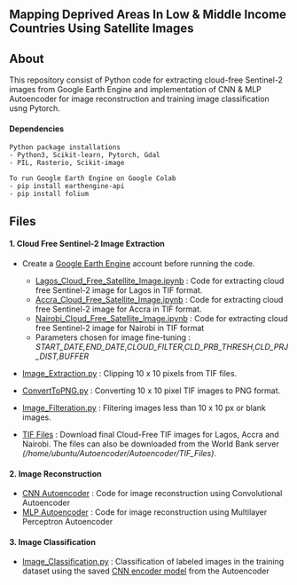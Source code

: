 ## Mapping Deprived Areas In Low & Middle Income Countries Using Satellite Images

## About
This repository consist of Python code for extracting cloud-free Sentinel-2 images from Google Earth Engine and implementation of CNN & MLP Autoencoder for image reconstruction and training image classification usng Pytorch.

#### Dependencies
```
Python package installations
- Python3, Scikit-learn, Pytorch, Gdal
- PIL, Rasterio, Scikit-image
```
```
To run Google Earth Engine on Google Colab
- pip install earthengine-api
- pip install folium
```

## Files 

#### **1. Cloud Free Sentinel-2 Image Extraction**
- Create a [Google Earth Engine](https://earthengine.google.com) account before running the code.

  - [Lagos_Cloud_Free_Satellite_Image.ipynb](https://github.com/arathinair11/Satellite-Imagery/blob/main/Lagos/Lagos_Cloud_Free_Satellite_Image.ipynb) :  Code for extracting cloud free Sentinel-2 image for Lagos in TIF format.
  - [Accra_Cloud_Free_Satellite_Image.ipynb](https://github.com/arathinair11/Satellite-Imagery/blob/main/Accra/Accra_Cloud_Free_Satellite_Image.ipynb) : Code for extracting cloud free Sentinel-2 image for Accra in TIF format.
  - [Nairobi_Cloud_Free_Satellite_Image.ipynb](https://github.com/arathinair11/Satellite-Imagery/blob/main/Nairobi/Nairobi_Cloud_Free_Satellite_Image.ipynb) : Code for extracting cloud free Sentinel-2 image for Nairobi in TIF format
   - Parameters chosen for image fine-tuning : *START_DATE,END_DATE,CLOUD_FILTER,CLD_PRB_THRESH,CLD_PRJ_DIST,BUFFER*
- [Image_Extraction.py](https://github.com/arathinair11/Satellite-Imagery/blob/main/Image%20Extraction%20%26%20Processing/Image_Extraction.py) : Clipping 10 x 10 pixels from TIF files.
- [ConvertToPNG.py](https://github.com/arathinair11/Satellite-Imagery/blob/main/Image%20Extraction%20%26%20Processing/ConvertToPNG.py) : Converting 10 x 10 pixel TIF images to PNG format.
- [Image_Filteration.py](https://github.com/arathinair11/Satellite-Imagery/blob/main/Image%20Extraction%20%26%20Processing/Image_Filteration.py) : Flitering images less than 10 x 10 px or blank images.
- [TIF Files](https://drive.google.com/drive/folders/1y-t8iV_hT73FOQrflBfAui3L1wc6osST?usp=sharing) : Download final Cloud-Free TIF images for Lagos, Accra and Nairobi. The files can also be downloaded from the World Bank server *(/home/ubuntu/Autoencoder/Autoencoder/TIF_Files)*.

#### **2. Image Reconstruction**
- [CNN Autoencoder](https://github.com/arathinair11/Satellite-Imagery/blob/main/Autoencoder/CNN_Autoencoder.py) : Code for image reconstruction using Convolutional Autoencoder
- [MLP Autoencoder](https://github.com/arathinair11/Satellite-Imagery/blob/main/Autoencoder/MLP_Autoencoder.py) : Code for image reconstruction using  Multilayer Perceptron Autoencoder

#### **3. Image Classification** 
- [Image_Classification.py](https://github.com/arathinair11/Satellite-Imagery/blob/main/Autoencoder/Image_Classfication.py) : Classification of labeled images in the training dataset using the saved [CNN encoder model](https://github.com/arathinair11/Satellite-Imagery/blob/main/Autoencoder/Model/enoder_autoencoder.pth) from the Autoencoder


